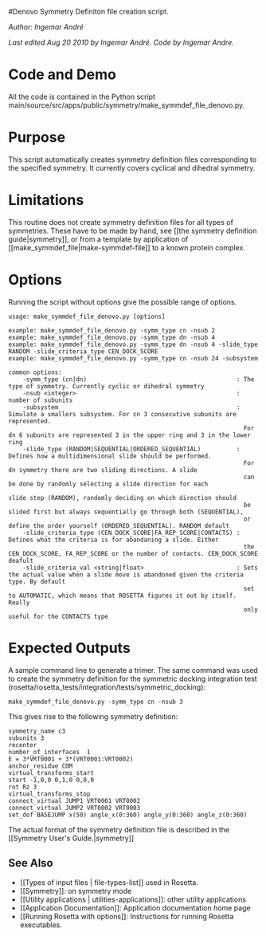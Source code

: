 #Denovo Symmetry Definiton file creation script.

*Author: Ingemar André*

*Last edited Aug 20 2010 by Ingemar André. Code by Ingemar Andre.*

Code and Demo
=============

All the code is contained in the Python script main/source/src/apps/public/symmetry/make_symmdef_file_denovo.py.

Purpose
===========================================

This script automatically creates symmetry definition files corresponding to the specified symmetry. It currently covers cyclical and dihedral symmetry.

Limitations
===========

This routine does not create symmetry definition files for all types of symmetries. These have to be made by hand, see [[the symmetry definition guide|symmetry]], or from a template by application of [[make_symmdef_file|make-symmdef-file]] to a known protein complex.

Options
=======

Running the script without options give the possible range of options.

```
usage: make_symmdef_file_denovo.py [options]

example: make_symmdef_file_denovo.py -symm_type cn -nsub 2
example: make_symmdef_file_denovo.py -symm_type dn -nsub 4
example: make_symmdef_file_denovo.py -symm_type dn -nsub 4 -slide_type RANDOM -slide_criteria_type CEN_DOCK_SCORE
example: make_symmdef_file_denovo.py -symm_type cn -nsub 24 -subsystem

common options:
    -symm_type (cn|dn)                                          : The type of symmetry. Currently cyclic or dihedral symmetry
    -nsub <integer>                                             : number of subunits
    -subsystem                                                  : Simulate a smallers subsystem. For cn 3 consecutive subunits are represented.
                                                                  For dn 6 subunits are represented 3 in the upper ring and 3 in the lower ring
    -slide_type (RANDOM|SEQUENTIAL|ORDERED_SEQUENTIAL)          : Defines how a multidimensional slide should be performed.
                                                                  For dn symmetry there are two sliding directions. A slide
                                                                  can be done by randomly selecting a slide direction for each
                                                                  slide step (RANDOM), randomly deciding on which direction should
                                                                  be slided first but always sequentially go through both (SEQUENTIAL),
                                                                  or define the order yourself (ORDERED_SEQUENTIAL). RANDOM default
    -slide_criteria_type (CEN_DOCK_SCORE|FA_REP_SCORE|CONTACTS) : Defines what the criteria is for abandaning a slide. Either
                                                                  the CEN_DOCK_SCORE, FA_REP_SCORE or the number of contacts. CEN_DOCK_SCORE deafult
    -slide_criteria_val <string|float>                          : Sets the actual value when a slide move is abandoned given the criteria type. By default
                                                                  set to AUTOMATIC, which means that ROSETTA figures it out by itself. Really
                                                                  only useful for the CONTACTS type
```

Expected Outputs
================

A sample command line to generate a trimer. The same command was used to create the symmetry definition for the symmetric docking integration test (rosetta/rosetta\_tests/integration/tests/symmetric\_docking):

```
make_symmdef_file_denovo.py -symm_type cn -nsub 3
```

This gives rise to the following symmetry definition:

```
symmetry_name c3
subunits 3
recenter
number_of_interfaces  1
E = 3*VRT0001 + 3*(VRT0001:VRT0002)
anchor_residue COM
virtual_transforms_start
start -1,0,0 0,1,0 0,0,0
rot Rz 3
virtual_transforms_stop
connect_virtual JUMP1 VRT0001 VRT0002
connect_virtual JUMP2 VRT0002 VRT0003
set_dof BASEJUMP x(50) angle_x(0:360) angle_y(0:360) angle_z(0:360)
```

The actual format of the symmetry definition file is described in the [[Symmetry User's Guide.|symmetry]]


## See Also

* [[Types of input files | file-types-list]] used in Rosetta.
* [[Symmetry]]: on symmetry mode
* [[Utility applications | utilities-applications]]: other utility applications
* [[Application Documentation]]: Application documentation home page
* [[Running Rosetta with options]]: Instructions for running Rosetta executables.
